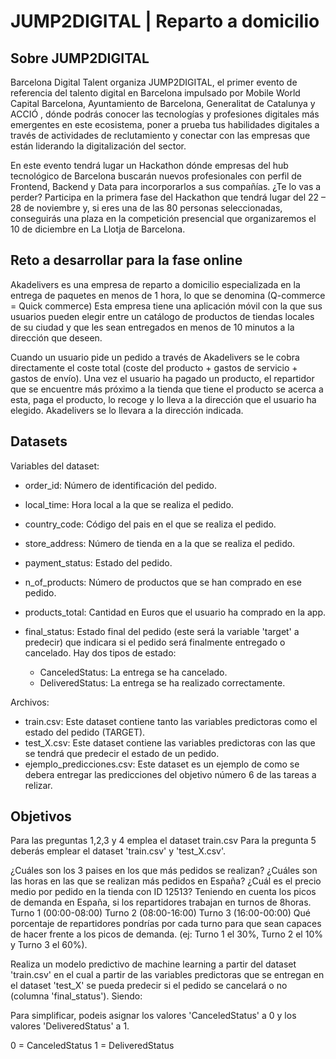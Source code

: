 # JUMP2DIGITAL | Reparto a domicilio

## Sobre JUMP2DIGITAL

Barcelona Digital Talent organiza JUMP2DIGITAL, el primer evento de referencia del talento digital en Barcelona impulsado por Mobile World Capital Barcelona, Ayuntamiento de Barcelona, Generalitat de Catalunya y ACCIÓ , dónde podrás conocer las tecnologías y profesiones digitales más emergentes en este ecosistema, poner a prueba tus habilidades digitales a través de actividades de reclutamiento y conectar con las empresas que están liderando la digitalización del sector.

En este evento tendrá lugar un Hackathon dónde empresas del hub tecnológico de Barcelona buscarán nuevos profesionales con perfil de Frontend, Backend y Data para incorporarlos a sus compañías. ¿Te lo vas a perder? Participa en la primera fase del Hackathon que tendrá lugar del 22 – 28 de noviembre y, si eres una de las 80 personas seleccionadas, conseguirás una plaza en la competición presencial que organizaremos el 10 de diciembre en La Llotja de Barcelona.

## Reto a desarrollar para la fase online
Akadelivers es una empresa de reparto a domicilio especializada en la entrega de paquetes en menos de 1 hora, lo que se denomina (Q-commerce = Quick commerce) Esta empresa tiene una aplicación móvil con la que sus usuarios pueden elegir entre un catálogo de productos de tiendas locales de su ciudad y que les sean entregados en menos de 10 minutos a la dirección que deseen.

Cuando un usuario pide un pedido a través de Akadelivers se le cobra directamente el coste total (coste del producto + gastos de servicio + gastos de envío). Una vez el usuario ha pagado un producto, el repartidor que se encuentre más próximo a la tienda que tiene el producto se acerca a esta, paga el producto, lo recoge y lo lleva a la dirección que el usuario ha elegido. Akadelivers se lo llevara a la dirección indicada.

## Datasets
Variables del dataset:

- order_id: Número de identificación del pedido.

- local_time: Hora local a la que se realiza el pedido.

- country_code: Código del pais en el que se realiza el pedido.

- store_address: Número de tienda en a la que se realiza el pedido.

- payment_status: Estado del pedido.

- n_of_products: Número de productos que se han comprado en ese pedido.

- products_total: Cantidad en Euros que el usuario ha comprado en la app.

- final_status: Estado final del pedido (este será la variable 'target' a predecir) que indicara si el pedido será finalmente entregado o cancelado. Hay dos tipos de estado:

  - CanceledStatus: La entrega se ha cancelado.
  - DeliveredStatus: La entrega se ha realizado correctamente.

Archivos:

- train.csv: Este dataset contiene tanto las variables predictoras como el estado del pedido (TARGET).
- test_X.csv: Este dataset contiene las variables predictoras con las que se tendrá que predecir el estado de un pedido.
- ejemplo_predicciones.csv: Este dataset es un ejemplo de como se debera entregar las predicciones del objetivo número 6 de las tareas a relizar.


## Objetivos
Para las preguntas 1,2,3 y 4 emplea el dataset train.csv Para la pregunta 5 deberás emplear el dataset 'train.csv' y 'test_X.csv'.

¿Cuáles son los 3 paises en los que más pedidos se realizan?
¿Cuáles son las horas en las que se realizan más pedidos en España?
¿Cuál es el precio medio por pedido en la tienda con ID 12513?
Teniendo en cuenta los picos de demanda en España, si los repartidores trabajan en turnos de 8horas.
Turno 1 (00:00-08:00)
Turno 2 (08:00-16:00)
Turno 3 (16:00-00:00)
Qué porcentaje de repartidores pondrías por cada turno para que sean capaces de hacer frente a los picos de demanda. (ej: Turno 1 el 30%, Turno 2 el 10% y Turno 3 el 60%).

Realiza un modelo predictivo de machine learning a partir del dataset 'train.csv' en el cual a partir de las variables predictoras que se entregan en el dataset 'test_X' se pueda predecir si el pedido se cancelará o no (columna 'final_status').
Siendo:

Para simplificar, podeis asignar los valores 'CanceledStatus' a 0 y los valores 'DeliveredStatus' a 1.

0 = CanceledStatus
1 = DeliveredStatus
